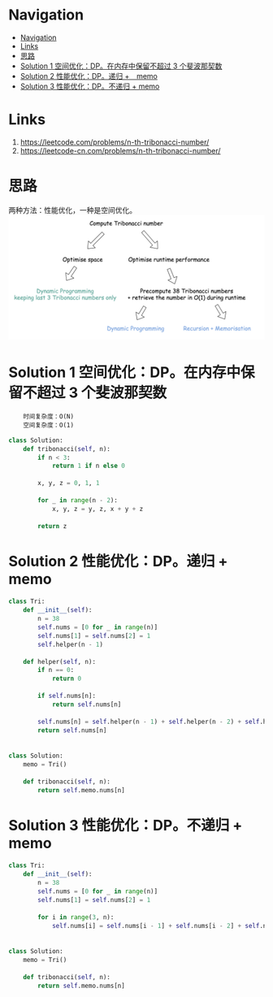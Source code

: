 # Navigation
- [Navigation](#navigation)
- [Links](#links)
- [思路](#%e6%80%9d%e8%b7%af)
- [Solution 1 空间优化：DP。在内存中保留不超过 3 个斐波那契数](#solution-1-%e7%a9%ba%e9%97%b4%e4%bc%98%e5%8c%96dp%e5%9c%a8%e5%86%85%e5%ad%98%e4%b8%ad%e4%bf%9d%e7%95%99%e4%b8%8d%e8%b6%85%e8%bf%87-3-%e4%b8%aa%e6%96%90%e6%b3%a2%e9%82%a3%e5%a5%91%e6%95%b0)
- [Solution 2 性能优化：DP。递归 +　memo](#solution-2-%e6%80%a7%e8%83%bd%e4%bc%98%e5%8c%96dp%e9%80%92%e5%bd%92--memo)
- [Solution 3 性能优化：DP。不递归 + memo](#solution-3-%e6%80%a7%e8%83%bd%e4%bc%98%e5%8c%96dp%e4%b8%8d%e9%80%92%e5%bd%92--memo)

# Links
1. https://leetcode.com/problems/n-th-tribonacci-number/
2. https://leetcode-cn.com/problems/n-th-tribonacci-number/

# 思路
两种方法：性能优化，一种是空间优化。
![1137._1](./assets/1137._1.png)

# Solution 1 空间优化：DP。在内存中保留不超过 3 个斐波那契数
```
    时间复杂度：O(N)
    空间复杂度：O(1)
```
```python
class Solution:
    def tribonacci(self, n):
        if n < 3:
            return 1 if n else 0

        x, y, z = 0, 1, 1

        for _ in range(n - 2):
            x, y, z = y, z, x + y + z

        return z
```

# Solution 2 性能优化：DP。递归 +　memo
```python
class Tri:
    def __init__(self):
        n = 38
        self.nums = [0 for _ in range(n)]
        self.nums[1] = self.nums[2] = 1
        self.helper(n - 1)

    def helper(self, n):
        if n == 0:
            return 0

        if self.nums[n]:
            return self.nums[n]

        self.nums[n] = self.helper(n - 1) + self.helper(n - 2) + self.helper(n - 3)
        return self.nums[n]


class Solution:
    memo = Tri()
    
    def tribonacci(self, n):
        return self.memo.nums[n]
```

# Solution 3 性能优化：DP。不递归 + memo
```python
class Tri:
    def __init__(self):
        n = 38
        self.nums = [0 for _ in range(n)]
        self.nums[1] = self.nums[2] = 1
        
        for i in range(3, n):
            self.nums[i] = self.nums[i - 1] + self.nums[i - 2] + self.nums[i - 3]


class Solution:
    memo = Tri()

    def tribonacci(self, n):
        return self.memo.nums[n]
```